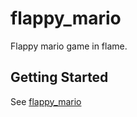 # flappy_mario

Flappy mario game in flame.

## Getting Started

See [flappy_mario](https://yulu86.github.io/flappy_mario/)
